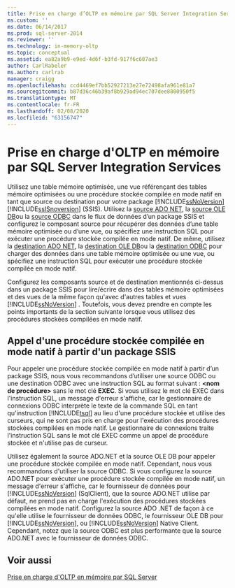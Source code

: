 ```yaml
---
title: Prise en charge d’OLTP en mémoire par SQL Server Integration Services | Microsoft Docs
ms.custom: ''
ms.date: 06/14/2017
ms.prod: sql-server-2014
ms.reviewer: ''
ms.technology: in-memory-oltp
ms.topic: conceptual
ms.assetid: ea82a9b9-e9ed-4d6f-b3fd-917f6c687ae3
author: CarlRabeler
ms.author: carlrab
manager: craigg
ms.openlocfilehash: ccd4469ef7bb52927213e27e72498afa961e81a7
ms.sourcegitcommit: b87d36c46b39af8b929ad94ec707dee8800950f5
ms.translationtype: MT
ms.contentlocale: fr-FR
ms.lasthandoff: 02/08/2020
ms.locfileid: "63156747"
---
```

# <a name="sql-server-integration-services-support-for-in-memory-oltp"></a>Prise en charge d'OLTP en mémoire par SQL Server Integration Services
  Utilisez une table mémoire optimisée, une vue référençant des tables mémoire optimisées ou une procédure stockée compilée en mode natif en tant que source ou destination pour votre package [!INCLUDE[ssNoVersion](../../includes/ssnoversion-md.md)][!INCLUDE[ssISnoversion](../../includes/ssisnoversion-md.md)] (SSIS). Utilisez la [source ADO NET](../../integration-services/data-flow/ado-net-source.md), la [source OLE DB](../../integration-services/data-flow/ole-db-source.md)ou la [source ODBC](../../integration-services/data-flow/odbc-source.md) dans le flux de données d’un package SSIS et configurez le composant source pour récupérer des données d’une table mémoire optimisée ou d’une vue, ou spécifiez une instruction SQL pour exécuter une procédure stockée compilée en mode natif. De même, utilisez la [destination ADO NET](../../integration-services/data-flow/ado-net-destination.md), la [destination OLE DB](../../integration-services/data-flow/ole-db-destination.md)ou la [destination ODBC](../../integration-services/data-flow/odbc-destination.md) pour charger des données dans une table mémoire optimisée ou une vue, ou spécifiez une instruction SQL pour exécuter une procédure stockée compilée en mode natif.  
  
 Configurez les composants source et de destination mentionnés ci-dessus dans un package SSIS pour lire/écrire dans des tables mémoire optimisées et des vues de la même façon qu'avec d'autres tables et vues [!INCLUDE[ssNoVersion](../../includes/ssnoversion-md.md)] . Toutefois, vous devez prendre en compte les points importants de la section suivante lorsque vous utilisez des procédures stockées compilées en mode natif.  
  
## <a name="invoking-a-natively-compiled-stored-procedure-from-an-ssis-package"></a>Appel d'une procédure stockée compilée en mode natif à partir d'un package SSIS  
 Pour appeler une procédure stockée compilée en mode natif à partir d’un package SSIS, nous vous recommandons d’utiliser une source ODBC ou une destination ODBC avec une instruction SQL au format suivant : **\<nom de procédure>** sans le mot clé **EXEC**. Si vous utilisez le mot clé EXEC dans l'instruction SQL, un message d'erreur s'affiche, car le gestionnaire de connexions ODBC interprète le texte de la commande SQL en tant qu'instruction [!INCLUDE[tsql](../../includes/tsql-md.md)] au lieu d'une procédure stockée et utilise des curseurs, qui ne sont pas pris en charge pour l'exécution des procédures stockées compilées en mode natif. Le gestionnaire de connexions traite l'instruction SQL sans le mot clé EXEC comme un appel de procédure stockée et n'utilise pas de curseur.  
  
 Utilisez également la source ADO.NET et la source OLE DB pour appeler une procédure stockée compilée en mode natif. Cependant, nous vous recommandons d'utiliser la source ODBC. Si vous configurez la source ADO.NET pour exécuter une procédure stockée compilée en mode natif, un message d'erreur s'affiche, car le fournisseur de données pour [!INCLUDE[ssNoVersion](../../includes/ssnoversion-md.md)] (SqlClient), que la source ADO.NET utilise par défaut, ne prend pas en charge l'exécution des procédures stockées compilées en mode natif. Configurez la source ADO .NET de façon à ce qu'elle utilise le fournisseur de données ODBC, le fournisseur OLE DB pour [!INCLUDE[ssNoVersion](../../includes/ssnoversion-md.md)], ou [!INCLUDE[ssNoVersion](../../includes/ssnoversion-md.md)] Native Client. Cependant, notez que la source ODBC est plus performante que la source ADO.NET avec le fournisseur de données ODBC.  
  
## <a name="see-also"></a>Voir aussi  
 [Prise en charge d'OLTP en mémoire par SQL Server](sql-server-support-for-in-memory-oltp.md)  
  
  
